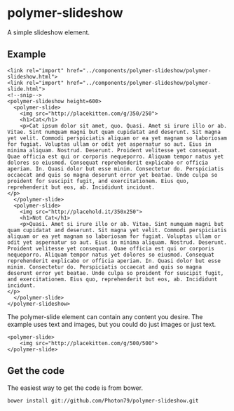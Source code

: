 # polymer-slideshow

A simple slideshow element.

## Example

    <link rel="import" href="../components/polymer-slideshow/polymer-slideshow.html">
    <link rel="import" href="../components/polymer-slideshow/polymer-slide.html">
    <!--snip-->
    <polymer-slideshow height=600>
      <polymer-slide>
        <img src="http://placekitten.com/g/350/250">
        <h1>Cat</h1>
        <p>Cat ipsum dolor sit amet, quo. Quasi. Amet si irure illo or ab. Vitae. Sint numquam magni but quam cupidatat and deserunt. Sit magna yet velit. Commodi perspiciatis aliquam or ea yet magnam so laboriosam for fugiat. Voluptas ullam or odit yet aspernatur so aut. Eius in minima aliquam. Nostrud. Deserunt. Proident velitesse yet consequat. Quae officia est qui or corporis nequeporro. Aliquam tempor natus yet dolores so eiusmod. Consequat reprehenderit explicabo or officia aperiam. In. Quasi dolor but esse minim. Consectetur do. Perspiciatis occaecat and quis so magna deserunt error yet beatae. Unde culpa so proident for suscipit fugit, and exercitationem. Eius quo, reprehenderit but eos, ab. Incididunt incidunt.
    </p>
      </polymer-slide>
      <polymer-slide>
        <img src="http://placehold.it/350x250">
        <h1>Not Cat</h1>
        <p>Quasi. Amet si irure illo or ab. Vitae. Sint numquam magni but quam cupidatat and deserunt. Sit magna yet velit. Commodi perspiciatis aliquam or ea yet magnam so laboriosam for fugiat. Voluptas ullam or odit yet aspernatur so aut. Eius in minima aliquam. Nostrud. Deserunt. Proident velitesse yet consequat. Quae officia est qui or corporis nequeporro. Aliquam tempor natus yet dolores so eiusmod. Consequat reprehenderit explicabo or officia aperiam. In. Quasi dolor but esse minim. Consectetur do. Perspiciatis occaecat and quis so magna deserunt error yet beatae. Unde culpa so proident for suscipit fugit, and exercitationem. Eius quo, reprehenderit but eos, ab. Incididunt incidunt.
    </p>
      </polymer-slide>
    </polymer-slideshow>

The polymer-slide element can contain any content you desire. The example uses text and images, but you could do just images or just text.

    <polymer-slide>
        <img src="http://placekitten.com/g/500/500">
    </polymer-slide>

## Get the code

The easiest way to get the code is from bower.

    bower install git://github.com/Photon79/polymer-slideshow.git
